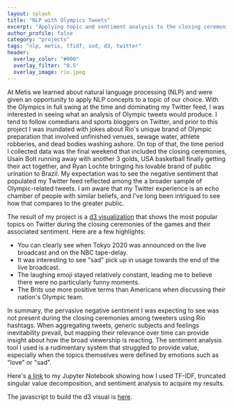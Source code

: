 ```yaml
---
layout: splash
title: "NLP with Olympics Tweets"
excerpt: "Applying topic and sentiment analysis to the closing ceremonies of the 2016 Summer Olympics."
author_profile: false
category: "projects"
tags: "nlp, metis, tfidf, svd, d3, twitter" 
header:
  overlay_color: "#000"
  overlay_filter: "0.5"
  overlay_image: rio.jpeg
---
```


At Metis we learned about natural language processing (NLP) and were given an opportunity to apply NLP concepts to a topic of our choice. With the Olympics in full swing at the time and dominating my Twitter feed, I was interested in seeing what an analysis of Olympic tweets would produce. I tend to follow comedians and sports bloggers on Twitter, and prior to this project I was inundated with jokes about Rio's unique brand of Olympic preparation that involved unfinished venues, sewage water, athlete robberies, and dead bodies washing ashore. On top of that, the time period I collected data was the final weekend that included the closing ceremonies, Usain Bolt running away with another 3 golds, USA basketball finally getting their act together, and Ryan Lochte bringing his lovable brand of public urination to Brazil. My expectation was to see the negative sentiment that populated my Twitter feed reflected among the a broader sample of Olympic-related tweets. I am aware that my Twitter experience is an echo chamber of people with similar beliefs, and I've long been intrigued to see how that compares to the greater public.  

The result of my project is a [d3 visualization](https://bholligan.github.io/olympicd3/ "d3") that shows the most popular topics on Twitter during the closing ceremonies of the games and their associated sentiment. Here are a few highlights:  
- You can clearly see when Tokyo 2020 was announced on the live broadcast and on the NBC tape-delay.
- It was interesting to see "sad" pick up in usage towards the end of the live broadcast.
- The laughing emoji stayed relatively constant, leading me to believe there were no particularly funny moments.
- The Brits use more positive terms than Americans when discussing their nation's Olympic team.

In summary, the pervasive negative sentiment I was expecting to see was not present during the closing ceremonies among tweeters using Rio hashtags. When aggregating tweets, generic subjects and feelings inevitability prevail, but mapping their relevance over time can provide insight about how the broad viewership is reacting. The sentiment analysis tool I used is a rudimentary system that struggled to provide value, especially when the topics themselves were defined by emotions such as "love" or "sad".

Here's [a link](https://github.com/bholligan/olympic_NLP/blob/master/Tweet%20Text.ipynb "Notebook") to my Jupyter Notebook showing how I used TF-IDF, truncated singular value decomposition, and sentiment analysis to acquire my results.

The javascript to build the d3 visual is [here](https://github.com/bholligan/bholligan.github.io/blob/master/olympicd3/index.html "Javascript").
